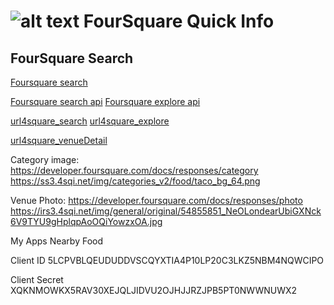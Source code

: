 ![alt text](https://ss1.4sqi.net/img/metaIcons/touch-icon-72-136d0c295669a9ffe9689e9be139ee40.png "Logo Title Text")
FourSquare Quick Info
=====================

FourSquare Search
-----------------


[Foursquare search](https://developer.foursquare.com/start/search "Search Start Page")

[Foursquare search api](https://developer.foursquare.com/docs/venues/search)
[Foursquare explore api](https://developer.foursquare.com/docs/venues/explore)

[url4square_search](https://api.foursquare.com/v2/venues/search?ll=32.536187,-117.008005&section=food&v=20151127&client_id=5LCPVBLQEUDUDDVSCQYXTIA4P10LP20C3LKZ5NBM4NQWCIPO&client_secret=XQKNMOWKX5RAV30XEJQLJIDVU2OJHJJRZJPB5PT0NWWNUWX2)
[url4square_explore](https://api.foursquare.com/v2/venues/explore?ll=32.536187,-117.008005&section=food&v=20151127&client_id=5LCPVBLQEUDUDDVSCQYXTIA4P10LP20C3LKZ5NBM4NQWCIPO&client_secret=XQKNMOWKX5RAV30XEJQLJIDVU2OJHJJRZJPB5PT0NWWNUWX2)

[url4square_venueDetail](https://api.foursquare.com/v2/venues/5377e1cb498e4a4600ffd521?v=20151127&client_id=5LCPVBLQEUDUDDVSCQYXTIA4P10LP20C3LKZ5NBM4NQWCIPO&client_secret=XQKNMOWKX5RAV30XEJQLJIDVU2OJHJJRZJPB5PT0NWWNUWX2)

Category image: https://developer.foursquare.com/docs/responses/category
https://ss3.4sqi.net/img/categories_v2/food/taco_bg_64.png

Venue Photo: https://developer.foursquare.com/docs/responses/photo
https://irs3.4sqi.net/img/general/original/54855851_NeOLondearUbiGXNck6V9TYU9gHplqpAoOQiYowzxOA.jpg

My Apps
Nearby Food

Client ID
5LCPVBLQEUDUDDVSCQYXTIA4P10LP20C3LKZ5NBM4NQWCIPO

Client Secret
XQKNMOWKX5RAV30XEJQLJIDVU2OJHJJRZJPB5PT0NWWNUWX2